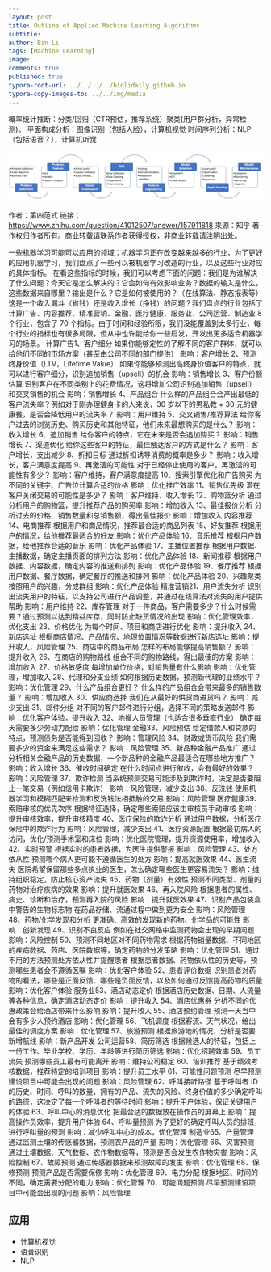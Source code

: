 ```yaml
---
layout: post
title: Outline of Applied Machine Learning Algorithms
subtitle:
author: Bin Li
tags: [Machine Learning]
image: 
comments: true
published: true
typora-root-url: ../../../../binlidaily.github.io
typora-copy-images-to: ../../img/media
---
```


概率统计推断：分类/回归（CTR预估，推荐系统）聚类(用户群分析，异常检测)。 
平面构成分析：图像识别（包括人脸），计算机视觉 
时间序列分析：NLP（包括语音？），计算机听觉

![](/img/media/15497138754028.jpg)

作者：第四范式
链接：https://www.zhihu.com/question/41012507/answer/157911818
来源：知乎
著作权归作者所有。商业转载请联系作者获得授权，非商业转载请注明出处。

一些机器学习可能可以应用的领域：机器学习正在改变越来越多的行业，为了更好的应用机器学习，我们盘点了一些可以被机器学习改造的行业，以及这些行业对应的具体指标。
在看这些指标的时候，我们可以考虑下面的问题：我们是为谁解决了什么问题？今天它是怎么解决的？它会如何有效影响业务？数据的输入是什么，这些数据来自哪里？输出是什么？它是如何被使用的？（在线算法、静态报表等）这是一个收入漏斗（省钱）还是收入增长（挣钱）的问题？我们盘点的行业包括了计算广告、内容推荐、精准营销、金融、医疗健康、服务业、公司运营、制造业 8 个行业，包含了 70 个指标。由于时间和经验所限，我们没能覆盖到太多行业，每个行业的指标也有很多局限，但从中也许能给你一些启发，开发出更多适合机器学习的场景。
计算广告1、客户细分 
如果你能够定性的了解不同的客户群体，就可以给他们不同的市场方案（甚至由公司不同的部门提供） 
影响：客户增长 
2、预测终身价值（LTV，Lifetime Value） 
如果你能够预测出高终身价值客户的特点，就可以进行客户细分，识别追加销售（upsell）的机会 
影响：销售增长 
3、客户份额估算 
识别客户在不同类别上的花费情况，这将增加公司识别追加销售（upsell）和交叉销售的机会 
影响：销售增长 
4、产品组合 
什么样的产品组合会产出最低的客户流失率？例如对于刚办理健身卡的人来说，30 岁以下的男私教 + 30 元的健康餐，是否会降低用户的流失率？ 
影响：用户维持 
5、交叉销售/推荐算法 
给你客户过去的浏览历史、购买历史和其他特征，他们未来最想购买的是什么？ 
影响：收入增长 
6、追加销售 
给你客户的特点，它在未来是否会追加购买？ 
影响：销售增长 
7、渠道优化 
给你这些客户的特征，最佳触达客户的方式是什么？ 
影响：客户增长，支出减少 
8、折扣目标 
通过折扣诱导消费的概率是多少？ 
影响：收入增长，客户满意度提高 
9、再激活的可能性 
对于已经停止使用的客户，再激活的可能性有多少？ 
影响：客户维持，客户满意度提高 
10、搜索引擎优化和广告购买 
为不同的关键字、广告位计算合适的价格 
影响：优化推广效率 
11、销售优先级 
潜在客户关闭交易的可能性是多少？ 
影响：客户维持、收入增长 
12、购物篮分析 
通过分析用户的购物篮，提升推荐产品的购买率 
影响：增加收入 
13、最佳报价分析 
分析过去的价格、销售数量和总销售额，得出最佳报价 
影响：增加收入 
内容推荐14、电商推荐
根据用户和商品情况，推荐最合适的商品列表
15、好友推荐 
根据用户的情况，给他推荐最适合的好友 
影响：优化产品体验 
16、音乐推荐 
根据用户数据，给他推荐合适的音乐 
影响：优化产品体验 
17、主播位置推荐 
根据用户数据、主播数据，确定主播页面的排列方法 
影响：优化产品体验 
18、新闻推荐 
根据用户数据、内容数据，确定内容的推送和排列 
影响：优化产品体验 
19、餐厅推荐 
根据用户数据、餐厅数据，确定餐厅的推送和排列 
影响：优化产品体验
20、兴趣聚类 
按照用户的兴趣，分成群组 
影响：优化产品体验
精准营销21、用户流失分析 
识别出流失用户的特征，以支持公司进行产品调整，并通过在线算法对流失的用户提供帮助 
影响：用户维持 
22、库存管理 
对于一件商品，客户需要多少？什么时候需要？通过预测以达到精益库存，同时防止缺货情况的出现 
影响：优化管理效率，优化支出
23、价格优化 
为每个时间、项目和商店进行优化 
影响：提升收入 
24、新店选址 
根据商店情况、产品情况、地理位置情况等数据进行新店选址 
影响：提升收入，风险管理 
25、商店中的商品布局 
怎样的布局能够提高销售额？ 
影响：提升收入 
26、在商店的购物路线
组合不同的购物路线，得出最佳的方案 
影响：增加收入 
27、价格敏感度 
每增加单位价格，对销售量有什么影响 
影响：优化管理，增加收入 
28、代理和分支业绩 
如何根据历史数据，预测新代理的业绩水平？ 
影响：优化管理 
29、什么产品组合更好？ 
什么样的产品组合会带来最多的销售数量？ 
影响：增加收入
30、供应商选择 
我们在从最好的供货商进货吗？ 
影响：减少支出 
31、邮件分组 
对不同的客户邮件进行分组，选择不同的策略发送邮件 
影响：优化客户体验，提升收入
32、地推人员管理（也适合很多垂直行业） 
确定每天需要多少劳动力配给 
影响：优化管理
金融33、风险预估 
给定借款人和贷款的特点，预测债务是否能得到回收？
影响：管理风险 
34、财政或货币风险 
我们需要多少的资金来满足这些需求？ 
影响：风险管理 
35、新品种金融产品推广
通过分析相关金融产品的历史数据，一个新品种的金融产品最适合在哪些地方推广？
影响：收入增长
36、催收时间确定
在什么时间点进行催收，会有最好的效果？
影响：风险管理
37、欺诈检测 
当系统预测交易可能涉及到欺诈时，决定是否要阻止一笔交易（例如信用卡欺诈） 
影响：风险管理，减少支出 
38、反洗钱 
使用机器学习和模糊匹配来检测和反洗钱法相抵触的交易 
影响：风险管理
医疗健康39、索赔审核的优先次序 
根据特征选择，确定哪些索赔应该由审核员手动审核 
影响：提升审核效率，提升审核精度 
40、医疗保险的欺诈分析 
通过用户数据，分析医疗保险中的欺诈行为 
影响：风险管理，减少支出 
41、医疗资源配置 
根据最初病人的访问，优化/预测手术室和床位 
影响：优化医院管理，提升资源使用率，增加收入 
42、实时预警 
根据实时的患者数据，为医生提供警报 
影响：风险管理 
43、处方依从性 
预测哪个病人更可能不遵循医生的处方 
影响：提高就医效果 
44、医生流失 
医院希望保留那些多点执业的医生，怎么确定哪些医生更容易流失？
影响：维持组织稳定，防止核心资产流失 
45、药物（剂量）有效性 
预测不同类型、剂量的药物对治疗疾病的效果 
影响：提升就医效果 
46、再入院风险 
根据患者的属性、病史、诊断和治疗，预测再入院的风险 
影响：提升就医效果
47、识别产品包装盒中警告的生物标志物 
在药品存储、流通过程中做到更为安全 
影响：风险管理 
48、药物/化学发现和分析 
更准确、高效的发现新的药物、化学品的可能性 
影响：创新发现 
49、识别不良反应 
例如在社交网络中监测药物会出现的早期问题 
影响：风险控制 
50、预测不同地区对不同药物需求 
根据药物销量数据、不同地区的疾病数据、药店、医院数据等，确定药物的分发策略 
影响：优化管理 
51、通过不用的方法预测处方依从性并提醒患者 
根据患者数据、药物依从性的历史等，预测哪些患者会不遵循医嘱 
影响：优化客户体验 
52、患者评价数据 
识别患者对药物的看法，哪些是正面反馈、哪些是负面反馈，以及如何通过反馈提高药物的质量 
影响：优化客户体验
服务业53、酒店动态定价 
根据酒店历史数据、日期、人流量等各种信息，确定酒店动态定价 
影响：提升收入 
54、酒店优惠券 
分析不同的优惠政策会给酒店带来什么影响 
影响：提升收入 
55、酒店预约管理 
预测一天当中会有多少人预约酒店 
影响：优化管理 
56、飞机调度 
根据客流、天气状况，给出最佳的调度方案 
影响：优化管理 
57、旅游预测 
根据旅游地的情况，分析是否要新增航线 
影响：新产品开发 
公司运营58、简历筛选 
根据候选人的特征，包括上一份工作、毕业学校、学历、年龄等进行简历筛选 
影响：优化招聘效率 
59、员工流失 
预测哪些员工最有可能离开 
影响：维持公司稳定 
60、培训推荐 
基于绩效考核数据，推荐特定的培训项目 
影响：提升员工水平 
61、可能性问题预测 
尽早预测建设项目中可能会出现的问题 
影响：风险管理
62、呼叫接听路径 
基于呼叫者 ID 的历史、时间、呼叫的数量、拥有的产品、流失的风险、终身价值的多少确定呼叫的路径，这决定了每一个呼叫者的等待时间 
影响：提升用户体验，保证关键用户的体验 
63、呼叫中心的消息优化 
把最合适的数据放在操作员的屏幕上
影响：提高操作员效率，提升用户体验 
64、呼叫量预测 
为了更好的确定呼叫人员的排班，进行呼叫量的预测 
影响：减少呼叫中心的成本，优化管理
制造业65、产量管理 
通过监测土壤的传感器数据，预测农产品的产量 
影响：优化管理 
66、灾害预测 
通过土壤数据、天气数据、农作物数据等，预测是否会发生农作物灾害 
影响：风险控制
67、故障预测 
通过传感器数据来预测故障的发生 
影响：优化管理 
68、保修预测
预测产品是否需要保修 
影响：优化管理
69、电力分配 
根据地区、时间的不同，确定需要分配的电力 
影响：优化管理
70、可能问题预测
尽早预测建设项目中可能会出现的问题 
影响：风险管理

## 应用
* 计算机视觉
* 语音识别
* NLP
